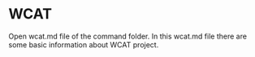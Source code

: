 # WCAT
Open wcat.md file of the command folder.
In this wcat.md file there are some basic information about WCAT project.
